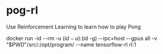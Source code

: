 # pog-rl
Use Reinforcement Learning to learn how to play Pong


docker run -id --rm -u $(id -u):$(id -g) --ipc=host --gpus all -v "$PWD"/src/:/opt/program/ --name tensorflow-rl rl:1